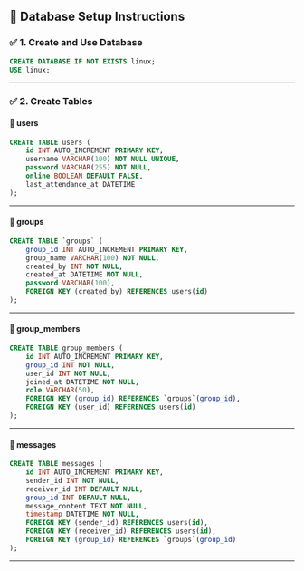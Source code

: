 ## 📘 Database Setup Instructions

### ✅ 1. Create and Use Database

```sql
CREATE DATABASE IF NOT EXISTS linux;
USE linux;
```

---

### ✅ 2. Create Tables

#### 🔹 users

```sql
CREATE TABLE users (
    id INT AUTO_INCREMENT PRIMARY KEY,
    username VARCHAR(100) NOT NULL UNIQUE,
    password VARCHAR(255) NOT NULL,
    online BOOLEAN DEFAULT FALSE,
    last_attendance_at DATETIME
);
```

---

#### 🔹 groups 

```sql
CREATE TABLE `groups` (
    group_id INT AUTO_INCREMENT PRIMARY KEY,
    group_name VARCHAR(100) NOT NULL,
    created_by INT NOT NULL,
    created_at DATETIME NOT NULL,
    password VARCHAR(100),
    FOREIGN KEY (created_by) REFERENCES users(id)
);
```

---

#### 🔹 group_members

```sql
CREATE TABLE group_members (
    id INT AUTO_INCREMENT PRIMARY KEY,
    group_id INT NOT NULL,
    user_id INT NOT NULL,
    joined_at DATETIME NOT NULL,
    role VARCHAR(50),
    FOREIGN KEY (group_id) REFERENCES `groups`(group_id),
    FOREIGN KEY (user_id) REFERENCES users(id)
);
```

---

#### 🔹 messages

```sql
CREATE TABLE messages (
    id INT AUTO_INCREMENT PRIMARY KEY,
    sender_id INT NOT NULL,
    receiver_id INT DEFAULT NULL,
    group_id INT DEFAULT NULL,
    message_content TEXT NOT NULL,
    timestamp DATETIME NOT NULL,
    FOREIGN KEY (sender_id) REFERENCES users(id),
    FOREIGN KEY (receiver_id) REFERENCES users(id),
    FOREIGN KEY (group_id) REFERENCES `groups`(group_id)
);
```

---
